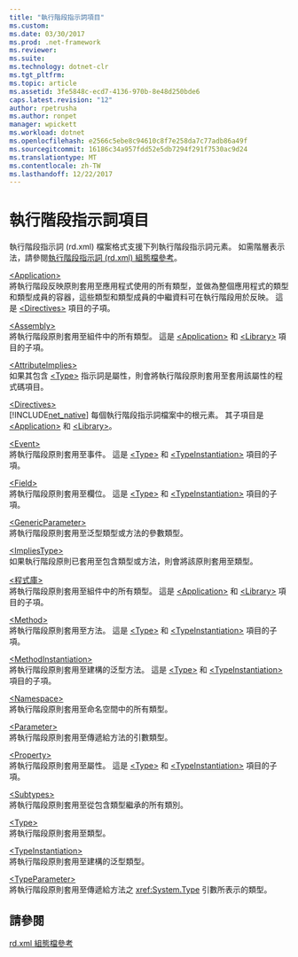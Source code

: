 ```yaml
---
title: "執行階段指示詞項目"
ms.custom: 
ms.date: 03/30/2017
ms.prod: .net-framework
ms.reviewer: 
ms.suite: 
ms.technology: dotnet-clr
ms.tgt_pltfrm: 
ms.topic: article
ms.assetid: 3fe5848c-ecd7-4136-970b-8e48d250bde6
caps.latest.revision: "12"
author: rpetrusha
ms.author: ronpet
manager: wpickett
ms.workload: dotnet
ms.openlocfilehash: e2566c5ebe8c94610c8f7e258da7c77adb86a49f
ms.sourcegitcommit: 16186c34a957fdd52e5db7294f291f7530ac9d24
ms.translationtype: MT
ms.contentlocale: zh-TW
ms.lasthandoff: 12/22/2017
---
```

# <a name="runtime-directive-elements"></a>執行階段指示詞項目
執行階段指示詞 (rd.xml) 檔案格式支援下列執行階段指示詞元素。 如需階層表示法，請參閱[執行階段指示詞 (rd.xml) 組態檔參考](../../../docs/framework/net-native/runtime-directives-rd-xml-configuration-file-reference.md)。  
  
 [\<Application>](../../../docs/framework/net-native/application-element-net-native.md)  
 將執行階段反映原則套用至應用程式使用的所有類型，並做為整個應用程式的類型和類型成員的容器，這些類型和類型成員的中繼資料可在執行階段用於反映。 這是 [\<Directives>](../../../docs/framework/net-native/directives-element-net-native.md) 項目的子項。  
  
 [\<Assembly>](../../../docs/framework/net-native/assembly-element-net-native.md)  
 將執行階段原則套用至組件中的所有類型。 這是 [\<Application>](../../../docs/framework/net-native/application-element-net-native.md) 和 [\<Library>](../../../docs/framework/net-native/library-element-net-native.md) 項目的子項。  
  
 [\<AttributeImplies>](../../../docs/framework/net-native/attributeimplies-element-net-native.md)  
 如果其包含 [\<Type>](../../../docs/framework/net-native/type-element-net-native.md) 指示詞是屬性，則會將執行階段原則套用至套用該屬性的程式碼項目。  
  
 [\<Directives>](../../../docs/framework/net-native/directives-element-net-native.md)  
 [!INCLUDE[net_native](../../../includes/net-native-md.md)] 每個執行階段指示詞檔案中的根元素。 其子項目是 [\<Application>](../../../docs/framework/net-native/application-element-net-native.md) 和 [\<Library>](../../../docs/framework/net-native/library-element-net-native.md)。  
  
 [\<Event>](../../../docs/framework/net-native/event-element-net-native.md)  
 將執行階段原則套用至事件。 這是 [\<Type>](../../../docs/framework/net-native/type-element-net-native.md) 和 [\<TypeInstantiation>](../../../docs/framework/net-native/typeinstantiation-element-net-native.md) 項目的子項。  
  
 [\<Field>](../../../docs/framework/net-native/field-element-net-native.md)  
 將執行階段原則套用至欄位。 這是 [\<Type>](../../../docs/framework/net-native/type-element-net-native.md) 和 [\<TypeInstantiation>](../../../docs/framework/net-native/typeinstantiation-element-net-native.md) 項目的子項。  
  
 [\<GenericParameter>](../../../docs/framework/net-native/genericparameter-element-net-native.md)  
 將執行階段原則套用至泛型類型或方法的參數類型。  
  
 [\<ImpliesType>](../../../docs/framework/net-native/impliestype-element-net-native.md)  
 如果執行階段原則已套用至包含類型或方法，則會將該原則套用至類型。  
  
 [\<程式庫>](../../../docs/framework/net-native/library-element-net-native.md)  
 將執行階段原則套用至組件中的所有類型。 這是 [\<Application>](../../../docs/framework/net-native/application-element-net-native.md) 和 [\<Library>](../../../docs/framework/net-native/library-element-net-native.md) 項目的子項。  
  
 [\<Method>](../../../docs/framework/net-native/method-element-net-native.md)  
 將執行階段原則套用至方法。 這是 [\<Type>](../../../docs/framework/net-native/type-element-net-native.md) 和 [\<TypeInstantiation>](../../../docs/framework/net-native/typeinstantiation-element-net-native.md) 項目的子項。  
  
 [\<MethodInstantiation>](../../../docs/framework/net-native/methodinstantiation-element-net-native.md)  
 將執行階段原則套用至建構的泛型方法。 這是 [\<Type>](../../../docs/framework/net-native/type-element-net-native.md) 和 [\<TypeInstantiation>](../../../docs/framework/net-native/typeinstantiation-element-net-native.md) 項目的子項。  
  
 [\<Namespace>](../../../docs/framework/net-native/namespace-element-net-native.md)  
 將執行階段原則套用至命名空間中的所有類型。  
  
 [\<Parameter>](../../../docs/framework/net-native/parameter-element-net-native.md)  
 將執行階段原則套用至傳遞給方法的引數類型。  
  
 [\<Property>](../../../docs/framework/net-native/property-element-net-native.md)  
 將執行階段原則套用至屬性。 這是 [\<Type>](../../../docs/framework/net-native/type-element-net-native.md) 和 [\<TypeInstantiation>](../../../docs/framework/net-native/typeinstantiation-element-net-native.md) 項目的子項。  
  
 [\<Subtypes>](../../../docs/framework/net-native/subtypes-element-net-native.md)  
 將執行階段原則套用至從包含類型繼承的所有類別。  
  
 [\<Type>](../../../docs/framework/net-native/type-element-net-native.md)  
 將執行階段原則套用至類型。  
  
 [\<TypeInstantiation>](../../../docs/framework/net-native/typeinstantiation-element-net-native.md)  
 將執行階段原則套用至建構的泛型類型。  
  
 [\<TypeParameter>](../../../docs/framework/net-native/typeparameter-element-net-native.md)  
 將執行階段原則套用至傳遞給方法之 <xref:System.Type> 引數所表示的類型。  
  
## <a name="see-also"></a>請參閱  
 [rd.xml 組態檔參考](../../../docs/framework/net-native/runtime-directives-rd-xml-configuration-file-reference.md)
